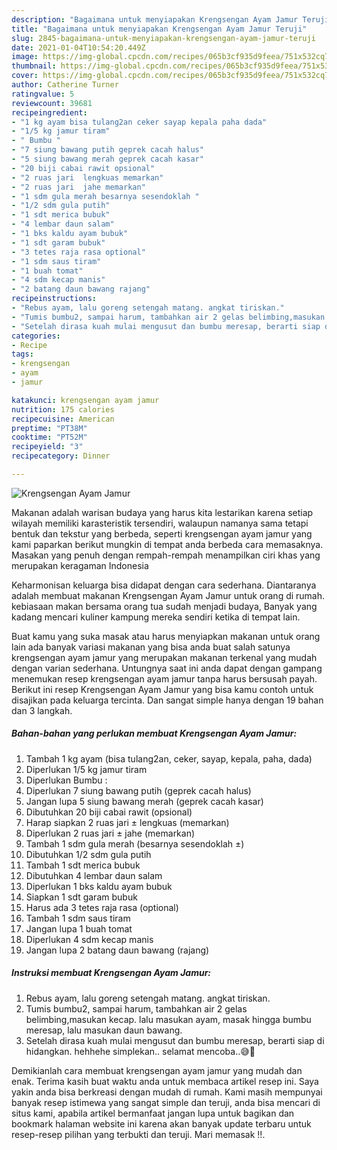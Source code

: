 ```yaml
---
description: "Bagaimana untuk menyiapakan Krengsengan Ayam Jamur Teruji"
title: "Bagaimana untuk menyiapakan Krengsengan Ayam Jamur Teruji"
slug: 2845-bagaimana-untuk-menyiapakan-krengsengan-ayam-jamur-teruji
date: 2021-01-04T10:54:20.449Z
image: https://img-global.cpcdn.com/recipes/065b3cf935d9feea/751x532cq70/krengsengan-ayam-jamur-foto-resep-utama.jpg
thumbnail: https://img-global.cpcdn.com/recipes/065b3cf935d9feea/751x532cq70/krengsengan-ayam-jamur-foto-resep-utama.jpg
cover: https://img-global.cpcdn.com/recipes/065b3cf935d9feea/751x532cq70/krengsengan-ayam-jamur-foto-resep-utama.jpg
author: Catherine Turner
ratingvalue: 5
reviewcount: 39681
recipeingredient:
- "1 kg ayam bisa tulang2an ceker sayap kepala paha dada"
- "1/5 kg jamur tiram"
- " Bumbu "
- "7 siung bawang putih geprek cacah halus"
- "5 siung bawang merah geprek cacah kasar"
- "20 biji cabai rawit opsional"
- "2 ruas jari  lengkuas memarkan"
- "2 ruas jari  jahe memarkan"
- "1 sdm gula merah besarnya sesendoklah "
- "1/2 sdm gula putih"
- "1 sdt merica bubuk"
- "4 lembar daun salam"
- "1 bks kaldu ayam bubuk"
- "1 sdt garam bubuk"
- "3 tetes raja rasa optional"
- "1 sdm saus tiram"
- "1 buah tomat"
- "4 sdm kecap manis"
- "2 batang daun bawang rajang"
recipeinstructions:
- "Rebus ayam, lalu goreng setengah matang. angkat tiriskan."
- "Tumis bumbu2, sampai harum, tambahkan air 2 gelas belimbing,masukan kecap. lalu masukan ayam, masak hingga bumbu meresap, lalu masukan daun bawang."
- "Setelah dirasa kuah mulai mengusut dan bumbu meresap, berarti siap di hidangkan. hehhehe simplekan.. selamat mencoba..😅🍲"
categories:
- Recipe
tags:
- krengsengan
- ayam
- jamur

katakunci: krengsengan ayam jamur 
nutrition: 175 calories
recipecuisine: American
preptime: "PT38M"
cooktime: "PT52M"
recipeyield: "3"
recipecategory: Dinner

---
```



![Krengsengan Ayam Jamur](https://img-global.cpcdn.com/recipes/065b3cf935d9feea/751x532cq70/krengsengan-ayam-jamur-foto-resep-utama.jpg)

Makanan adalah warisan budaya yang harus kita lestarikan karena setiap wilayah memiliki karasteristik tersendiri, walaupun namanya sama tetapi bentuk dan tekstur yang berbeda, seperti krengsengan ayam jamur yang kami paparkan berikut mungkin di tempat anda berbeda cara memasaknya. Masakan yang penuh dengan rempah-rempah menampilkan ciri khas yang merupakan keragaman Indonesia



Keharmonisan keluarga bisa didapat dengan cara sederhana. Diantaranya adalah membuat makanan Krengsengan Ayam Jamur untuk orang di rumah. kebiasaan makan bersama orang tua sudah menjadi budaya, Banyak yang kadang mencari kuliner kampung mereka sendiri ketika di tempat lain.

Buat kamu yang suka masak atau harus menyiapkan makanan untuk orang lain ada banyak variasi makanan yang bisa anda buat salah satunya krengsengan ayam jamur yang merupakan makanan terkenal yang mudah dengan varian sederhana. Untungnya saat ini anda dapat dengan gampang menemukan resep krengsengan ayam jamur tanpa harus bersusah payah.
Berikut ini resep Krengsengan Ayam Jamur yang bisa kamu contoh untuk disajikan pada keluarga tercinta. Dan sangat simple hanya dengan 19 bahan dan 3 langkah.


<!--inarticleads1-->

##### Bahan-bahan yang perlukan membuat Krengsengan Ayam Jamur:

1. Tambah 1 kg ayam (bisa tulang2an, ceker, sayap, kepala, paha, dada)
1. Diperlukan 1/5 kg jamur tiram
1. Diperlukan  Bumbu :
1. Diperlukan 7 siung bawang putih (geprek cacah halus)
1. Jangan lupa 5 siung bawang merah (geprek cacah kasar)
1. Dibutuhkan 20 biji cabai rawit (opsional)
1. Harap siapkan 2 ruas jari ± lengkuas (memarkan)
1. Diperlukan 2 ruas jari ± jahe (memarkan)
1. Tambah 1 sdm gula merah (besarnya sesendoklah ±)
1. Dibutuhkan 1/2 sdm gula putih
1. Tambah 1 sdt merica bubuk
1. Dibutuhkan 4 lembar daun salam
1. Diperlukan 1 bks kaldu ayam bubuk
1. Siapkan 1 sdt garam bubuk
1. Harus ada 3 tetes raja rasa (optional)
1. Tambah 1 sdm saus tiram
1. Jangan lupa 1 buah tomat
1. Diperlukan 4 sdm kecap manis
1. Jangan lupa 2 batang daun bawang (rajang)




<!--inarticleads2-->

##### Instruksi membuat  Krengsengan Ayam Jamur:

1. Rebus ayam, lalu goreng setengah matang. angkat tiriskan.
1. Tumis bumbu2, sampai harum, tambahkan air 2 gelas belimbing,masukan kecap. lalu masukan ayam, masak hingga bumbu meresap, lalu masukan daun bawang.
1. Setelah dirasa kuah mulai mengusut dan bumbu meresap, berarti siap di hidangkan. hehhehe simplekan.. selamat mencoba..😅🍲




Demikianlah cara membuat krengsengan ayam jamur yang mudah dan enak. Terima kasih buat waktu anda untuk membaca artikel resep ini. Saya yakin anda bisa berkreasi dengan mudah di rumah. Kami masih mempunyai banyak resep istimewa yang sangat simple dan teruji, anda bisa mencari di situs kami, apabila artikel bermanfaat jangan lupa untuk bagikan dan bookmark halaman website ini karena akan banyak update terbaru untuk resep-resep pilihan yang terbukti dan teruji. Mari memasak !!. 
